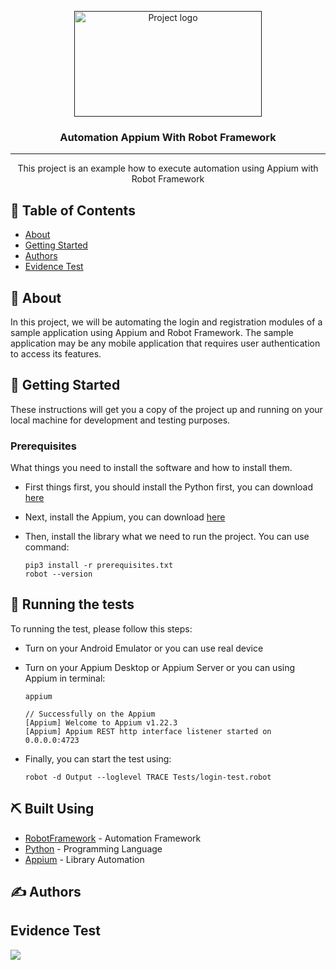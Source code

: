 <p align="center">
  <a href="" rel="noopener">
 <img width=300px height=169px src="https://icehousecorp.com/wp-content/uploads/2022/07/robot-f-300x169.png" alt="Project logo"></a>
</p>

<h3 align="center">Automation Appium With Robot Framework</h3>

---

<p align="center"> This project is an example how to execute automation using Appium with Robot Framework
    <br> 
</p>

## 📝 Table of Contents

- [About](#about)
- [Getting Started](#getting_started)
- [Authors](#authors)
- [Evidence Test](#evidence)

## 🧐 About <a name = "about"></a>

In this project, we will be automating the login and registration modules of a sample application using Appium and Robot Framework. The sample application may be any mobile application that requires user authentication to access its features.

## 🏁 Getting Started <a name = "getting_started"></a>

These instructions will get you a copy of the project up and running on your local machine for development and testing purposes.

### Prerequisites

What things you need to install the software and how to install them.
- First things first, you should install the Python first, you can download [here](https://www.python.org/)

- Next, install the Appium, you can download [here](https://appium.io/docs/en/2.2/quickstart/install/)

- Then, install the library what we need to run the project. You can use command:
    ```
    pip3 install -r prerequisites.txt
    robot --version
    ```

## 🔧 Running the tests <a name = "tests"></a>

To running the test, please follow this steps:
- Turn on your Android Emulator or you can use real device

- Turn on your Appium Desktop or Appium Server or you can using Appium in terminal:
    ```
    appium
    
    // Successfully on the Appium
    [Appium] Welcome to Appium v1.22.3
    [Appium] Appium REST http interface listener started on 0.0.0.0:4723
    ```
- Finally, you can start the test using:
    ```
    robot -d Output --loglevel TRACE Tests/login-test.robot
    ```


## ⛏️ Built Using <a name = "built_using"></a>

- [RobotFramework](https://robotframework.org/) - Automation Framework
- [Python](https://www.python.org/) - Programming Language
- [Appium](https://appium.io/) - Library Automation

## ✍️ Authors <a name = "authors"></a>

## Evidence Test <a name = "evidence"></a>
![](Evidence/evidence.gif)